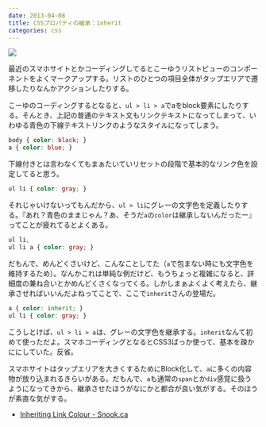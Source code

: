 ```yaml
---
date: 2013-04-08
title: CSSプロパティの継承：inherit
categories: css
---
```


![](http://t32k.me/static/blog/2013/04/link.png)

最近のスマホサイトとかコーディングしてるとこーゆうリストビューのコンポーネントをよくマークアップする。リストのひとつの項目全体がタップエリアで遷移したりなんかアクションしたりする。

こーゆのコーディングするとなると、`ul > li > a`でaをblock要素にしたりする。そんとき、上記の普通のテキスト文もリンクテキストになってしまって、いわゆる青色の下線テキストリンクのようなスタイルになってしまう。

```css
body { color: black; }
a { color: blue; }
```

下線付きとは言わなくてもまぁたいていリセットの段階で基本的なリンク色を設定してると思う。

```css
ul li { color: gray; }
```

それじゃいけないってもんだから、`ul > li`にグレーの文字色を定義したりする。『あれ？青色のままじゃん？あ、そうだ`a`の`color`は継承しないんだったー』ってことが疲れてるとよくある。

```css
ul li,
ul li a { color: gray; }
```

だもんで、めんどくさいけど、こんなことしてた（`a`で包まない時にも文字色を維持するため）。なんかこれは単純な例だけど、もうちょっと複雑になると、詳細度の兼ね合いとかめんどくさくなってくる。しかしまぁよくよく考えたら、継承させればいいんだよねってことで、ここで`inherit`さんの登場だ。

```css
a { color: inherit; }
ul li { color: gray; }
```

こうしとけば、`ul > li > a`は、グレーの文字色を継承する。`inherit`なんて初めて使っただよ。スマホコーディングとなるとCSS3ばっか使って、基本を疎かににしていた。反省。

スマホサイトはタップエリアを大きくするためにBlock化して、`a`に多くの内容物が放り込まれるきらいがある。だもんで、`a`も通常の`span`とか`div`感覚に扱うようになってきから、継承させたほうがなにかと都合が良い気がする。そのほうが素直な気がする。

+ [Inheriting Link Colour - Snook.ca](http://snook.ca/archives/html_and_css/inheriting_link)